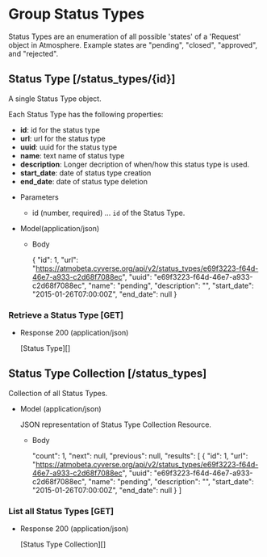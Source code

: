 # Group Status Types
Status Types are an enumeration of all possible 'states' of a 'Request' object in Atmosphere. Example states are "pending", "closed", "approved", and "rejected".

## Status Type [/status_types/{id}]
A single Status Type object.

Each Status Type has the following properties:

- **id**: id for the status type
- **url**: url for the status type
- **uuid**: uuid for the status type
- **name**: text name of status type
- **description**: Longer decription of when/how this status type is used.
- **start_date**: date of status type creation
- **end_date**: date of status type deletion

+ Parameters
    + id (number, required) ... `id` of the Status Type.

+ Model(application/json)

    + Body
    
        {
            "id": 1,
            "url": "https://atmobeta.cyverse.org/api/v2/status_types/e69f3223-f64d-46e7-a933-c2d68f7088ec",
            "uuid": "e69f3223-f64d-46e7-a933-c2d68f7088ec",
            "name": "pending",
            "description": "",
            "start_date": "2015-01-26T07:00:00Z",
            "end_date": null
        }

### Retrieve a Status Type [GET]
+ Response 200 (application/json)

    [Status Type][]

## Status Type Collection [/status_types]
Collection of all Status Types.

+ Model (application/json)

    JSON representation of Status Type Collection Resource.

    + Body

        "count": 1,
        "next": null,
        "previous": null,
        "results": [
            {
                "id": 1,
                "url": "https://atmobeta.cyverse.org/api/v2/status_types/e69f3223-f64d-46e7-a933-c2d68f7088ec",
                "uuid": "e69f3223-f64d-46e7-a933-c2d68f7088ec",
                "name": "pending",
                "description": "",
                "start_date": "2015-01-26T07:00:00Z",
                "end_date": null
            }
        ]

### List all Status Types [GET]
+ Response 200 (application/json)

    [Status Type Collection][]
